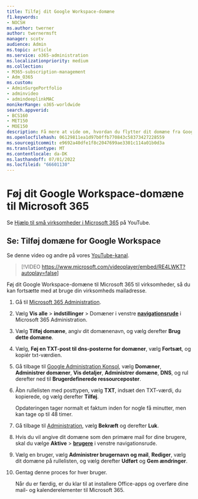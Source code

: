 ```yaml
---
title: Tilføj dit Google Workspace-domæne
f1.keywords:
- NOCSH
ms.author: twerner
author: twernermsft
manager: scotv
audience: Admin
ms.topic: article
ms.service: o365-administration
ms.localizationpriority: medium
ms.collection:
- M365-subscription-management
- Adm_O365
ms.custom:
- AdminSurgePortfolio
- adminvideo
- admindeeplinkMAC
monikerRange: o365-worldwide
search.appverid:
- BCS160
- MET150
- MOE150
description: Få mere at vide om, hvordan du flytter dit domæne fra Google Workspace til Microsoft 365 til virksomheder.
ms.openlocfilehash: 06129811ea1d97b0ffb770843c58373427228559
ms.sourcegitcommit: e9692a40dfe1f8c2047699ae3301c114a01b0d3a
ms.translationtype: MT
ms.contentlocale: da-DK
ms.lasthandoff: 07/01/2022
ms.locfileid: "66601130"
---
```

# <a name="add-your-google-workspace-domain-to-microsoft-365"></a>Føj dit Google Workspace-domæne til Microsoft 365

Se [Hjælp til små virksomheder i Microsoft 365](https://go.microsoft.com/fwlink/?linkid=2197659) på YouTube.

## <a name="watch-add-google-workspace-domain"></a>Se: Tilføj domæne for Google Workspace

Se denne video og andre på vores [YouTube-kanal](https://go.microsoft.com/fwlink/?linkid=2198105).

> [!VIDEO https://www.microsoft.com/videoplayer/embed/RE4LWKT?autoplay=false]

Føj dit Google Workspace-domæne til Microsoft 365 til virksomheder, så du kan fortsætte med at bruge din virksomheds mailadresse.

1. Gå til [Microsoft 365 Administration](https://admin.microsoft.com).
1. Vælg **Vis alle** > **indstillinger** >  Domæner i venstre <a href="https://go.microsoft.com/fwlink/p/?linkid=834818" target="_blank">**navigationsrude**</a> i Microsoft 365 Administration.
1. Vælg **Tilføj domæne**, angiv dit domænenavn, og vælg derefter **Brug dette domæne**. 
1. Vælg, **Føj en TXT-post til dns-posterne for domæner**, vælg **Fortsæt**, og kopiér txt-værdien. 
1. Gå tilbage til [Google Administration Konsol](https://admin.google.com), vælg **Domæner**, **Administrer domæner**, **Vis detaljer**, **Administrer domæne**, **DNS**, og rul derefter ned til **Brugerdefinerede ressourceposter**. 
1. Åbn rullelisten med posttypen, vælg **TXT**, indsæt den TXT-værdi, du kopierede, og vælg derefter **Tilføj**. 

    Opdateringen tager normalt et faktum inden for nogle få minutter, men kan tage op til 48 timer. 
1. Gå tilbage til <a href="https://go.microsoft.com/fwlink/p/?linkid=2024339" target="_blank">Administration</a>, vælg **Bekræft** og derefter **Luk**. 
1. Hvis du vil angive dit domæne som den primære mail for dine brugere, skal du vælge **Aktive** > [**brugere**](https://go.microsoft.com/fwlink/p/?linkid=834822) i venstre navigationsrude. 
1. Vælg en bruger, vælg **Administrer brugernavn og mail**, **Rediger**, vælg dit domæne på rullelisten, og vælg derefter **Udført** og **Gem ændringer**. 
1. Gentag denne proces for hver bruger. 

    Når du er færdig, er du klar til at installere Office-apps og overføre dine mail- og kalenderelementer til Microsoft 365. 